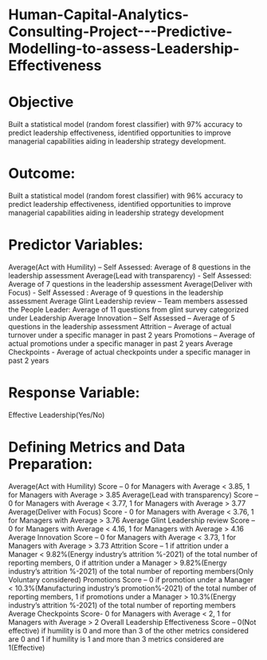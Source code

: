 # Human-Capital-Analytics-Consulting-Project---Predictive-Modelling-to-assess-Leadership-Effectiveness
# Objective
Built a statistical model (random forest classifier) with 97% accuracy to predict leadership effectiveness, identified opportunities to improve managerial capabilities aiding in leadership strategy development.

# Outcome:
Built a statistical model (random forest classifier) with 96% accuracy to predict leadership effectiveness, identified opportunities to improve managerial capabilities aiding in leadership strategy development

# Predictor Variables:
Average(Act with Humility) – Self Assessed: Average of 8 questions in the leadership assessment
Average(Lead with transparency) - Self Assessed: Average of 7 questions in the leadership assessment
Average(Deliver with Focus) - Self Assessed : Average of 9 questions in the leadership assessment
Average Glint Leadership review – Team members assessed the People Leader: Average of  11 questions from glint survey categorized under Leadership 
Average Innovation – Self Assessed – Average of 5 questions in the leadership assessment 
Attrition – Average of actual turnover under a specific manager in past 2 years
Promotions – Average of actual promotions under a specific manager in past 2 years
Average Checkpoints - Average of actual checkpoints under a specific manager in past 2 years

# Response Variable:
Effective Leadership(Yes/No)

# Defining Metrics and Data Preparation:
Average(Act with Humility) Score – 0 for Managers with Average < 3.85, 1 for Managers with Average > 3.85
Average(Lead with transparency) Score – 0 for Managers with Average < 3.77, 1 for Managers with Average > 3.77
Average(Deliver with Focus) Score - 0 for Managers with Average < 3.76, 1 for Managers with Average > 3.76
Average Glint Leadership review Score – 0 for Managers with Average < 4.16, 1 for Managers with Average > 4.16
Average Innovation Score – 0 for Managers with Average < 3.73, 1 for Managers with Average > 3.73
Attrition Score – 1 if attrition under a Manager < 9.82%(Energy industry’s attrition %-2021) of the total number of reporting members, 0 if attrition under a Manager > 9.82%(Energy industry’s attrition %-2021) of the total number of reporting members(Only Voluntary considered)
Promotions Score – 0 if promotion under a Manager < 10.3%(Manufacturing industry’s promotion%-2021) of the total number of reporting members, 1 if promotions under a Manager > 10.3%(Energy industry’s attrition %-2021) of the total number of reporting members
Average Checkpoints Score- 0 for Managers with Average < 2, 1 for Managers with Average > 2
Overall Leadership Effectiveness Score  – 0(Not effective) if humility is 0 and more than 3 of the other metrics considered are 0 and 1 if humility is 1 and more than 3 metrics considered are 1(Effective) 




